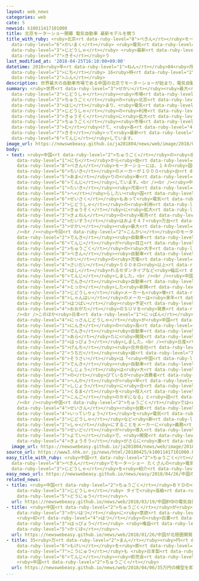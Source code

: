 ```yaml
---
layout: web_news
categories: web
cate: 5
newsid: k10011417101000
title: 北京モーターショー開幕 電気自動車 最新モデルを競う
title_with_ruby: <ruby>北京<rt data-ruby-level="8">ぺきん</rt></ruby>モーターショー<ruby>開幕<rt
  data-ruby-level="6">かいまく</rt></ruby> <ruby>電気<rt data-ruby-level="2">でんき</rt></ruby><ruby>自動車<rt
  data-ruby-level="3">じどうしゃ</rt></ruby> <ruby>最新<rt data-ruby-level="4">さいしん</rt></ruby>モデルを<ruby>競<rt
  data-ruby-level="7">きそ</rt></ruby>う
last_modified_at: '2018-04-25T16:10:00+09:00'
datetime: 2018<ruby>年<rt data-ruby-level="1">ねん</rt></ruby>04<ruby>月<rt data-ruby-level="1">がつ</rt></ruby>25<ruby>日<rt
  data-ruby-level="1">にち</rt></ruby> 16<ruby>時<rt data-ruby-level="2">じ</rt></ruby>10<ruby>分<rt
  data-ruby-level="2">ふん</rt></ruby>
description: 世界最大の自動車市場である中国の北京でモーターショーが始まり、電気自動車の利用が急速に拡大する中国市場に向けて、各メーカーが競って最新モデルを展示しています。
summary: <ruby>世界<rt data-ruby-level="3">せかい</rt></ruby><ruby>最大<rt data-ruby-level="4">さいだい</rt></ruby>の<ruby>自動車<rt
  data-ruby-level="3">じどうしゃ</rt></ruby><ruby>市場<rt data-ruby-level="2">しじょう</rt></ruby>である<ruby>中国<rt
  data-ruby-level="2">ちゅうごく</rt></ruby>の<ruby>北京<rt data-ruby-level="8">ぺきん</rt></ruby>でモーターショーが<ruby>始<rt
  data-ruby-level="3">はじ</rt></ruby>まり、<ruby>電気<rt data-ruby-level="2">でんき</rt></ruby><ruby>自動車<rt
  data-ruby-level="3">じどうしゃ</rt></ruby>の<ruby>利用<rt data-ruby-level="4">りよう</rt></ruby>が<ruby>急速<rt
  data-ruby-level="3">きゅうそく</rt></ruby>に<ruby>拡大<rt data-ruby-level="6">かくだい</rt></ruby>する<ruby>中国<rt
  data-ruby-level="2">ちゅうごく</rt></ruby><ruby>市場<rt data-ruby-level="2">しじょう</rt></ruby>に<ruby>向<rt
  data-ruby-level="3">む</rt></ruby>けて、<ruby>各<rt data-ruby-level="4">かく</rt></ruby>メーカーが<ruby>競<rt
  data-ruby-level="7">きそ</rt></ruby>って<ruby>最新<rt data-ruby-level="4">さいしん</rt></ruby>モデルを<ruby>展示<rt
  data-ruby-level="6">てんじ</rt></ruby>しています。
image_url: https://newswebeasy.github.io/ja201804/news/web/image/2018/04/25/K10011417101_1804251627_1804251632_01_02.jpg
body:
- text: <ruby>中国<rt data-ruby-level="2">ちゅうごく</rt></ruby>の<ruby>北京<rt data-ruby-level="8">ぺきん</rt></ruby>で２５<ruby>日<rt
    data-ruby-level="1">にち</rt></ruby>から<ruby>始<rt data-ruby-level="3">はじ</rt></ruby>まった<ruby>北京<rt
    data-ruby-level="8">ぺきん</rt></ruby>モーターショーには、１４の<ruby>国<rt data-ruby-level="2">くに</rt></ruby>と<ruby>地域<rt
    data-ruby-level="6">ちいき</rt></ruby>のメーカーが１０００<ruby>台<rt data-ruby-level="2">だい</rt></ruby><ruby>余<rt
    data-ruby-level="5">あま</rt></ruby>りの<ruby>車<rt data-ruby-level="1">くるま</rt></ruby>を<ruby>展示<rt
    data-ruby-level="6">てんじ</rt></ruby>しています。<br /><br /><ruby>中国<rt data-ruby-level="2">ちゅうごく</rt></ruby>では、<ruby>大気<rt
    data-ruby-level="1">たいき</rt></ruby><ruby>汚染<rt data-ruby-level="7">おせん</rt></ruby>を<ruby>減<rt
    data-ruby-level="5">へ</rt></ruby>らしたい<ruby>国<rt data-ruby-level="2">くに</rt></ruby>の<ruby>政策<rt
    data-ruby-level="6">せいさく</rt></ruby>もあって<ruby>電気<rt data-ruby-level="2">でんき</rt></ruby><ruby>自動車<rt
    data-ruby-level="3">じどうしゃ</rt></ruby>の<ruby>利用<rt data-ruby-level="4">りよう</rt></ruby>が<ruby>急速<rt
    data-ruby-level="3">きゅうそく</rt></ruby>に<ruby>拡大<rt data-ruby-level="6">かくだい</rt></ruby>し、<ruby>去年<rt
    data-ruby-level="3">きょねん</rt></ruby>の<ruby>販売<rt data-ruby-level="7">はんばい</rt></ruby><ruby>台数<rt
    data-ruby-level="2">だいすう</rt></ruby>はおよそ４７<ruby>万台<rt data-ruby-level="2">まんだい</rt></ruby>と<ruby>世界<rt
    data-ruby-level="3">せかい</rt></ruby><ruby>最大<rt data-ruby-level="4">さいだい</rt></ruby>になっています。<br
    /><br /><ruby>今回<rt data-ruby-level="2">こんかい</rt></ruby>のモーターショーでも<ruby>電気<rt
    data-ruby-level="2">でんき</rt></ruby><ruby>自動車<rt data-ruby-level="3">じどうしゃ</rt></ruby>の<ruby>展示<rt
    data-ruby-level="6">てんじ</rt></ruby>が<ruby>目立<rt data-ruby-level="1">めだ</rt></ruby>ち、<ruby>中国<rt
    data-ruby-level="2">ちゅうごく</rt></ruby>の<ruby>大手<rt data-ruby-level="1">おおて</rt></ruby>、<ruby>北京<rt
    data-ruby-level="8">ぺきん</rt></ruby><ruby>自動車<rt data-ruby-level="3">じどうしゃ</rt></ruby>グループは１<ruby>回<rt
    data-ruby-level="2">かい</rt></ruby>の<ruby>充電<rt data-ruby-level="7">じゅうでん</rt></ruby>で<ruby>最大<rt
    data-ruby-level="4">さいだい</rt></ruby>５００キロ<ruby>以上<rt data-ruby-level="4">いじょう</rt></ruby><ruby>走<rt
    data-ruby-level="2">はし</rt></ruby>れるセダンタイプなど<ruby>幅広<rt data-ruby-level="7">はばひろ</rt></ruby>いモデルを<ruby>展示<rt
    data-ruby-level="6">てんじ</rt></ruby>しました。<br /><br /><ruby>中国<rt data-ruby-level="2">ちゅうごく</rt></ruby>では<ruby>電気<rt
    data-ruby-level="2">でんき</rt></ruby><ruby>自動車<rt data-ruby-level="3">じどうしゃ</rt></ruby>に<ruby>特化<rt
    data-ruby-level="4">とっか</rt></ruby>した<ruby>新興<rt data-ruby-level="5">しんこう</rt></ruby>の<ruby>自動車<rt
    data-ruby-level="3">じどうしゃ</rt></ruby>メーカーも<ruby>増<rt data-ruby-level="5">ふ</rt></ruby>えていて、<ruby>上海<rt
    data-ruby-level="8">しゃんはい</rt></ruby>のメーカーは<ruby>来年<rt data-ruby-level="2">らいねん</rt></ruby><ruby>発売<rt
    data-ruby-level="3">はつばい</rt></ruby><ruby>予定<rt data-ruby-level="3">よてい</rt></ruby>の<ruby>大型<rt
    data-ruby-level="4">おおがた</rt></ruby>のＳＵＶを<ruby>発表<rt data-ruby-level="3">はっぴょう</rt></ruby>しました。<br
    /><br />このほか<ruby>日本<rt data-ruby-level="1">にっぽん</rt></ruby>からは、<ruby>日産自動車<rt
    data-ruby-level="4">にっさんじどうしゃ</rt></ruby>が<ruby>中国<rt data-ruby-level="2">ちゅうごく</rt></ruby>で<ruby>人気<rt
    data-ruby-level="1">にんき</rt></ruby>の<ruby>高<rt data-ruby-level="2">たか</rt></ruby>いセダンタイプの<ruby>電気<rt
    data-ruby-level="2">でんき</rt></ruby><ruby>自動車<rt data-ruby-level="3">じどうしゃ</rt></ruby>を<ruby>新<rt
    data-ruby-level="2">あら</rt></ruby>たに<ruby>開発<rt data-ruby-level="3">かいはつ</rt></ruby>し、<ruby>発表<rt
    data-ruby-level="3">はっぴょう</rt></ruby>しました。<br /><ruby>日産<rt data-ruby-level="4">にっさん</rt></ruby>の<ruby>現地<rt
    data-ruby-level="5">げんち</rt></ruby><ruby>合弁会社<rt data-ruby-level="5">ごうべんがいしゃ</rt></ruby>の<ruby>内田<rt
    data-ruby-level="2">うちだ</rt></ruby><ruby>誠<rt data-ruby-level="7">まこと</rt></ruby><ruby>総裁<rt
    data-ruby-level="6">そうさい</rt></ruby>は「<ruby>中国<rt data-ruby-level="2">ちゅうごく</rt></ruby>の<ruby>電気<rt
    data-ruby-level="2">でんき</rt></ruby><ruby>自動車<rt data-ruby-level="3">じどうしゃ</rt></ruby>の<ruby>市場<rt
    data-ruby-level="2">しじょう</rt></ruby>は<ruby>大<rt data-ruby-level="1">おお</rt></ruby>きく<ruby>伸<rt
    data-ruby-level="7">の</rt></ruby>びているが<ruby>消費者<rt data-ruby-level="4">しょうひしゃ</rt></ruby>のニーズの<ruby>変化<rt
    data-ruby-level="4">へんか</rt></ruby>が<ruby>早<rt data-ruby-level="1">はや</rt></ruby>い。いかに<ruby>市場<rt
    data-ruby-level="2">しじょう</rt></ruby>に<ruby>合<rt data-ruby-level="2">あ</rt></ruby>わせた<ruby>車<rt
    data-ruby-level="1">くるま</rt></ruby>を<ruby>投入<rt data-ruby-level="3">とうにゅう</rt></ruby>できるかが<ruby>今後<rt
    data-ruby-level="2">こんご</rt></ruby>のカギになる」と<ruby>話<rt data-ruby-level="2">はな</rt></ruby>していました。<br
    /><br /><ruby>中国<rt data-ruby-level="2">ちゅうごく</rt></ruby>では<ruby>来年<rt data-ruby-level="2">らいねん</rt></ruby>から、<ruby>生産<rt
    data-ruby-level="4">せいさん</rt></ruby><ruby>台数<rt data-ruby-level="2">だいすう</rt></ruby>の<ruby>一定量<rt
    data-ruby-level="4">いっていりょう</rt></ruby>を<ruby>電気<rt data-ruby-level="2">でんき</rt></ruby><ruby>自動車<rt
    data-ruby-level="3">じどうしゃ</rt></ruby>など<ruby>新<rt data-ruby-level="2">しん</rt></ruby>エネルギー<ruby>車<rt
    data-ruby-level="1">しゃ</rt></ruby>にすることをメーカーに<ruby>義務<rt data-ruby-level="5">ぎむ</rt></ruby>づける<ruby>制度<rt
    data-ruby-level="5">せいど</rt></ruby>が<ruby>導入<rt data-ruby-level="5">どうにゅう</rt></ruby>される<ruby>予定<rt
    data-ruby-level="3">よてい</rt></ruby>で、<ruby>開発<rt data-ruby-level="3">かいはつ</rt></ruby><ruby>競争<rt
    data-ruby-level="4">きょうそう</rt></ruby>がさらに<ruby>激<rt data-ruby-level="6">はげ</rt></ruby>しくなりそうです。
  image_url: https://newswebeasy.github.io/ja201804/news/web/image/2018/04/25/K10011417101_1804251627_1804251632_01_03.jpg
source_url: https://www3.nhk.or.jp/news/html/20180425/k10011417101000.html
easy_title_with_ruby: <ruby>中国<rt data-ruby-level="2">ちゅうごく</rt></ruby>の<ruby>北京<rt
  data-ruby-level="8">ぺきん</rt></ruby>でモーターショー たくさんの<ruby>電気<rt data-ruby-level="2">でんき</rt></ruby><ruby>自動車<rt
  data-ruby-level="3">じどうしゃ</rt></ruby>を<ruby>紹介<rt data-ruby-level="7">しょうかい</rt></ruby>
easy_news_url: https://newswebeasy.github.io/news/easy/2018/04/26/中国の北京でモーターショー-たくさんの電気自動車を紹介
related_news:
- title: <ruby>中国<rt data-ruby-level="2">ちゅうごく</rt></ruby>ＢＹＤの<ruby>電気<rt data-ruby-level="2">でんき</rt></ruby><ruby>自動車<rt
    data-ruby-level="3">じどうしゃ</rt></ruby> タイで<ruby>高級<rt data-ruby-level="3">こうきゅう</rt></ruby>タクシーとして<ruby>導入<rt
    data-ruby-level="5">どうにゅう</rt></ruby>へ
  url: https://newswebeasy.github.io/news/web/2018/03/19/中国BYDの電気自動車-タイで高級タクシーとして導入へ
- title: <ruby>中国<rt data-ruby-level="2">ちゅうごく</rt></ruby>が<ruby>北極圏<rt data-ruby-level="7">ほっきょくけん</rt></ruby><ruby>開発<rt
    data-ruby-level="3">かいはつ</rt></ruby>に<ruby>意欲<rt data-ruby-level="6">いよく</rt></ruby>
    <ruby>初<rt data-ruby-level="4">はつ</rt></ruby>の<ruby>白書<rt data-ruby-level="2">はくしょ</rt></ruby>を<ruby>発表<rt
    data-ruby-level="3">はっぴょう</rt></ruby> <ruby>権益<rt data-ruby-level="6">けんえき</rt></ruby><ruby>確保<rt
    data-ruby-level="5">かくほ</rt></ruby>へ
  url: https://newswebeasy.github.io/news/web/2018/01/26/中国が北極圏開発に意欲-初の白書を発表-権益確保へ
- title: 35<ruby>万<rt data-ruby-level="2">まん</rt></ruby><ruby>円<rt data-ruby-level="1">えん</rt></ruby>の<ruby>模型<rt
    data-ruby-level="6">もけい</rt></ruby>を<ruby>即<rt data-ruby-level="7">そく</rt></ruby><ruby>購入<rt
    data-ruby-level="7">こうにゅう</rt></ruby>も <ruby>日本製<rt data-ruby-level="5">にほんせい</rt></ruby>フィギュアなど<ruby>展示<rt
    data-ruby-level="6">てんじ</rt></ruby><ruby>即売会<rt data-ruby-level="7">そくばいかい</rt></ruby>
    <ruby>中国<rt data-ruby-level="2">ちゅうごく</rt></ruby>
  url: https://newswebeasy.github.io/news/web/2018/04/06/35万円の模型を即購入も-日本製フィギュアなど展示即売会-中国
...
```

